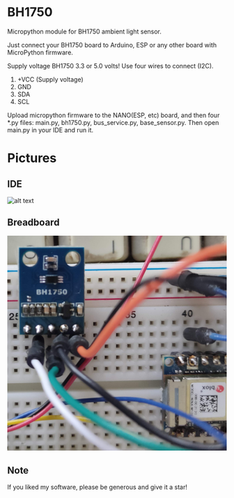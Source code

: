 # BH1750
Micropython module for BH1750 ambient light sensor.

Just connect your BH1750 board to Arduino, ESP or any other board with MicroPython firmware.

Supply voltage BH1750 3.3 or 5.0 volts! Use four wires to connect (I2C).
1. +VCC (Supply voltage)
2. GND
3. SDA
4. SCL

Upload micropython firmware to the NANO(ESP, etc) board, and then four *.py files: main.py, bh1750.py,
bus_service.py, base_sensor.py. 
Then open main.py in your IDE and run it.

# Pictures
## IDE
![alt text](https://github.com/octaprog7/BH1750/blob/master/ide1750.png)
## Breadboard
![alt text](https://github.com/octaprog7/BH1750/blob/master/bh1750board.jpg)

## Note
If you liked my software, please be generous and give it a star!